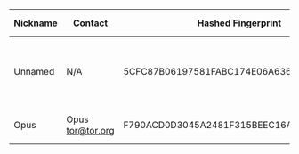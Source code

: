 | Nickname |  Contact | Hashed Fingerprint	| Running | Flags | Last Seen | First Seen | Last Restarted | Advertised Bandwidth | Platform | Version | Version Status | Recommended Version | BridgeDB Distributor | OR Addresses | Transports | BlockList |
|---|---|---|---|---|---|---|---|---|---|---|---|---|---|---|---|---|
|Unnamed | N/A | 5CFC87B06197581FABC174E06A636A1488A57E77 | false | Valid | 2025-08-11 05:48:27 | 2025-08-11 00:48:27 | 2025-08-11 00:29:10 | 665600 | Tor 0.4.8.16 on Windows 8 [or later] | 0.4.8.16 | recommended | true | N/A | 10.241.170.65:49596, [fd9f:2e19:3bcf::85:9b8c]:49596 |  | |
|Opus | Opus  <tor@tor.org> | F790ACD0D3045A2481F315BEEC16A2C0F8F60BE7 | false | Valid | 2025-08-11 05:48:27 | 2025-08-11 02:18:27 | 2025-08-11 02:02:57 | 0 | Tor 0.4.8.17 on Linux | 0.4.8.17 | recommended | true | N/A | 10.186.223.93:59891 |  | |
